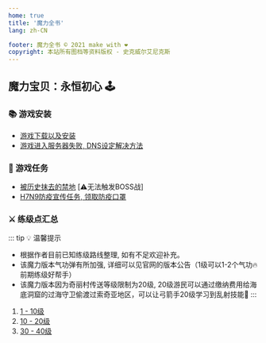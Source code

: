 ```yaml
---
home: true
title: '魔力全书'
lang: zh-CN

footer: 魔力全书 © 2021 make with ❤️
copyright: 本站所有图档等资料版权 - 史克威尔艾尼克斯
---
```


## 魔力宝贝：永恒初心 🕹️

### 📚 游戏安装

- [游戏下载以及安装](guides/install)
- [游戏进入服务器失败, DNS设定解决方法](guides/dns)

### 📜 游戏任务

- [被历史抹去的禁地](tasks/1) [⚠️无法触发BOSS战]
- [H7N9防疫宣传任务, 领取防疫口罩](tasks/2)

### ⚔️ 练级点汇总

::: tip 💡 温馨提示 
- 根据作者目前已知练级路线整理, 如有不足欢迎补充。
- 该魔力版本气功弹有所加强, 详细可以见官网的版本公告（1级可以1-2个气功🔥前期练级好帮手）
- 该魔力版本因为奇丽村传送等级限制为20级, 20级游民可以通过缴纳费用给海底洞窟的过海守卫偷渡过索奇亚地区，可以让弓箭手20级学习到乱射技能🏹
:::

1. [1 - 10级](leveling/1-10)
2. [10 - 20级](leveling/10-20)
2. [30 - 40级](leveling/20-30)